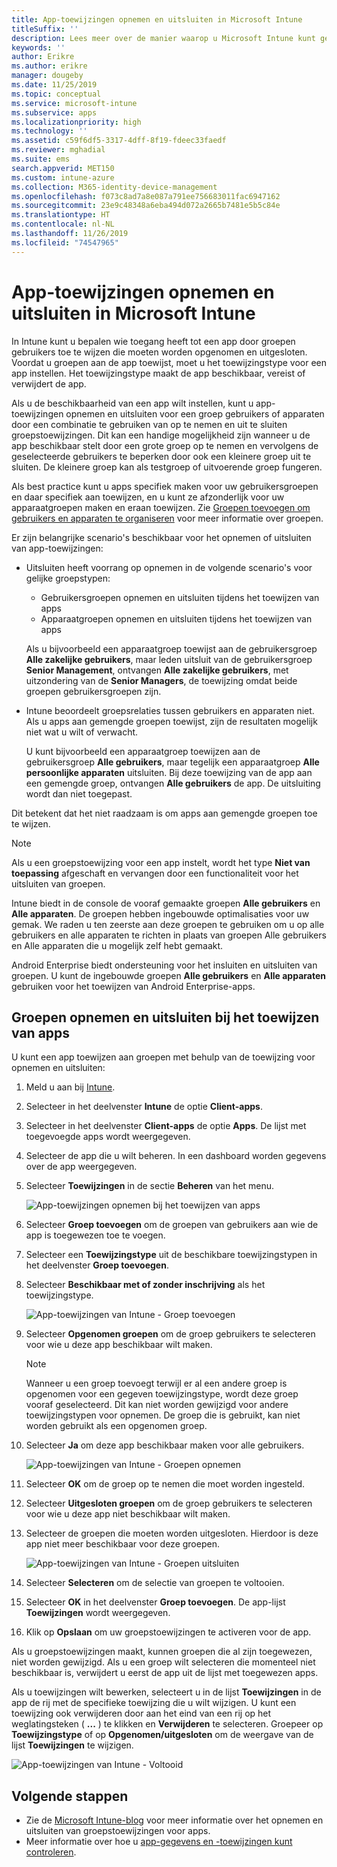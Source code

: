 ```yaml
---
title: App-toewijzingen opnemen en uitsluiten in Microsoft Intune
titleSuffix: ''
description: Lees meer over de manier waarop u Microsoft Intune kunt gebruiken om app-toewijzingen op te nemen en uit te sluiten.
keywords: ''
author: Erikre
ms.author: erikre
manager: dougeby
ms.date: 11/25/2019
ms.topic: conceptual
ms.service: microsoft-intune
ms.subservice: apps
ms.localizationpriority: high
ms.technology: ''
ms.assetid: c59f6df5-3317-4dff-8f19-fdeec33faedf
ms.reviewer: mghadial
ms.suite: ems
search.appverid: MET150
ms.custom: intune-azure
ms.collection: M365-identity-device-management
ms.openlocfilehash: f073c8ad7a8e087a791ee756683011fac6947162
ms.sourcegitcommit: 23e9c48348a6eba494d072a2665b7481e5b5c84e
ms.translationtype: HT
ms.contentlocale: nl-NL
ms.lasthandoff: 11/26/2019
ms.locfileid: "74547965"
---
```

# <a name="include-and-exclude-app-assignments-in-microsoft-intune"></a>App-toewijzingen opnemen en uitsluiten in Microsoft Intune

In Intune kunt u bepalen wie toegang heeft tot een app door groepen gebruikers toe te wijzen die moeten worden opgenomen en uitgesloten. Voordat u groepen aan de app toewijst, moet u het toewijzingstype voor een app instellen. Het toewijzingstype maakt de app beschikbaar, vereist of verwijdert de app. 

Als u de beschikbaarheid van een app wilt instellen, kunt u app-toewijzingen opnemen en uitsluiten voor een groep gebruikers of apparaten door een combinatie te gebruiken van op te nemen en uit te sluiten groepstoewijzingen. Dit kan een handige mogelijkheid zijn wanneer u de app beschikbaar stelt door een grote groep op te nemen en vervolgens de geselecteerde gebruikers te beperken door ook een kleinere groep uit te sluiten. De kleinere groep kan als testgroep of uitvoerende groep fungeren. 

Als best practice kunt u apps specifiek maken voor uw gebruikersgroepen en daar specifiek aan toewijzen, en u kunt ze afzonderlijk voor uw apparaatgroepen maken en eraan toewijzen. Zie [Groepen toevoegen om gebruikers en apparaten te organiseren](~/fundamentals/groups-add.md) voor meer informatie over groepen.  

Er zijn belangrijke scenario's beschikbaar voor het opnemen of uitsluiten van app-toewijzingen:

- Uitsluiten heeft voorrang op opnemen in de volgende scenario's voor gelijke groepstypen:
    - Gebruikersgroepen opnemen en uitsluiten tijdens het toewijzen van apps
    - Apparaatgroepen opnemen en uitsluiten tijdens het toewijzen van apps

    Als u bijvoorbeeld een apparaatgroep toewijst aan de gebruikersgroep **Alle zakelijke gebruikers**, maar leden uitsluit van de gebruikersgroep **Senior Management**, ontvangen **Alle zakelijke gebruikers**, met uitzondering van de **Senior Managers**, de toewijzing omdat beide groepen gebruikersgroepen zijn.
- Intune beoordeelt groepsrelaties tussen gebruikers en apparaten niet. Als u apps aan gemengde groepen toewijst, zijn de resultaten mogelijk niet wat u wilt of verwacht.

    U kunt bijvoorbeeld een apparaatgroep toewijzen aan de gebruikersgroep **Alle gebruikers**, maar tegelijk een apparaatgroep **Alle persoonlijke apparaten** uitsluiten. Bij deze toewijzing van de app aan een gemengde groep, ontvangen **Alle gebruikers** de app. De uitsluiting wordt dan niet toegepast.

Dit betekent dat het niet raadzaam is om apps aan gemengde groepen toe te wijzen.

> [!NOTE]
> Als u een groepstoewijzing voor een app instelt, wordt het type **Niet van toepassing** afgeschaft en vervangen door een functionaliteit voor het uitsluiten van groepen. 
>
> Intune biedt in de console de vooraf gemaakte groepen **Alle gebruikers** en **Alle apparaten**. De groepen hebben ingebouwde optimalisaties voor uw gemak. We raden u ten zeerste aan deze groepen te gebruiken om u op alle gebruikers en alle apparaten te richten in plaats van groepen Alle gebruikers en Alle apparaten die u mogelijk zelf hebt gemaakt.  
>
> Android Enterprise biedt ondersteuning voor het insluiten en uitsluiten van groepen. U kunt de ingebouwde groepen **Alle gebruikers** en **Alle apparaten** gebruiken voor het toewijzen van Android Enterprise-apps. 

## <a name="include-and-exclude-groups-when-assigning-apps"></a>Groepen opnemen en uitsluiten bij het toewijzen van apps 
U kunt een app toewijzen aan groepen met behulp van de toewijzing voor opnemen en uitsluiten:
1. Meld u aan bij [Intune](https://go.microsoft.com/fwlink/?linkid=2090973).
3. Selecteer in het deelvenster **Intune** de optie **Client-apps**.
4. Selecteer in het deelvenster **Client-apps** de optie **Apps**. De lijst met toegevoegde apps wordt weergegeven.
5. Selecteer de app die u wilt beheren. In een dashboard worden gegevens over de app weergegeven. 
6. Selecteer **Toewijzingen** in de sectie **Beheren** van het menu. 

    ![App-toewijzingen opnemen bij het toewijzen van apps](./media/apps-inc-exl-assignments/apps-inc-exl-01.png)
7. Selecteer **Groep toevoegen** om de groepen van gebruikers aan wie de app is toegewezen toe te voegen. 
8. Selecteer een **Toewijzingstype** uit de beschikbare toewijzingstypen in het deelvenster **Groep toevoegen**.
9. Selecteer **Beschikbaar met of zonder inschrijving** als het toewijzingstype.

    ![App-toewijzingen van Intune - Groep toevoegen](./media/apps-inc-exl-assignments/apps-inc-exl-02.png)
10. Selecteer **Opgenomen groepen** om de groep gebruikers te selecteren voor wie u deze app beschikbaar wilt maken.

    > [!NOTE]
    > Wanneer u een groep toevoegt terwijl er al een andere groep is opgenomen voor een gegeven toewijzingstype, wordt deze groep vooraf geselecteerd. Dit kan niet worden gewijzigd voor andere toewijzingstypen voor opnemen. De groep die is gebruikt, kan niet worden gebruikt als een opgenomen groep.

11. Selecteer **Ja** om deze app beschikbaar maken voor alle gebruikers.

    ![App-toewijzingen van Intune - Groepen opnemen](./media/apps-inc-exl-assignments/apps-inc-exl-03.png)
12. Selecteer **OK** om de groep op te nemen die moet worden ingesteld.
13. Selecteer **Uitgesloten groepen** om de groep gebruikers te selecteren voor wie u deze app niet beschikbaar wilt maken. 
14. Selecteer de groepen die moeten worden uitgesloten. Hierdoor is deze app niet meer beschikbaar voor deze groepen.

    ![App-toewijzingen van Intune - Groepen uitsluiten](./media/apps-inc-exl-assignments/apps-inc-exl-04.png)
15. Selecteer **Selecteren** om de selectie van groepen te voltooien.
16. Selecteer **OK** in het deelvenster **Groep toevoegen**. De app-lijst **Toewijzingen** wordt weergegeven.
17. Klik op **Opslaan** om uw groepstoewijzingen te activeren voor de app.

Als u groepstoewijzingen maakt, kunnen groepen die al zijn toegewezen, niet worden gewijzigd. Als u een groep wilt selecteren die momenteel niet beschikbaar is, verwijdert u eerst de app uit de lijst met toegewezen apps. 

Als u toewijzingen wilt bewerken, selecteert u in de lijst **Toewijzingen** in de app de rij met de specifieke toewijzing die u wilt wijzigen. U kunt een toewijzing ook verwijderen door aan het eind van een rij op het weglatingsteken ( **...** ) te klikken en **Verwijderen** te selecteren. Groepeer op **Toewijzingstype** of op **Opgenomen/uitgesloten** om de weergave van de lijst **Toewijzingen** te wijzigen.

![App-toewijzingen van Intune - Voltooid](./media/apps-inc-exl-assignments/apps-inc-exl-05.png)

## <a name="next-steps"></a>Volgende stappen

- Zie de [Microsoft Intune-blog](https://aka.ms/new_app_assignment_process) voor meer informatie over het opnemen en uitsluiten van groepstoewijzingen voor apps.
- Meer informatie over hoe u [app-gegevens en -toewijzingen kunt controleren](apps-monitor.md).
